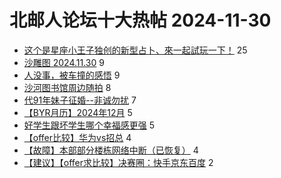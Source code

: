 # 北邮人论坛十大热帖 2024-11-30

- [这个是星座小王子独创的新型占卜、來一起試玩一下！](https://bbs.byr.cn/article/Constellations/465260) 25
- [沙雕图 2024.11.30](https://bbs.byr.cn/article/Joke/733229) 9
- [人没事，被车撞的感悟](https://bbs.byr.cn/article/Talking/6430410) 9
- [沙河图书馆周边随拍](https://bbs.byr.cn/article/Picture/3370626) 8
- [代91年妹子征婚--非诚勿扰](https://bbs.byr.cn/article/Feeling/3210494) 7
- [【BYR月历】2024年12月](https://bbs.byr.cn/article/Showcase/2430) 5
- [好学生跟坏学生哪个幸福感更强](https://bbs.byr.cn/article/Debate/16127) 5
- [【offer比较】华为vs招总](https://bbs.byr.cn/article/Job/2220912) 4
- [【故障】本部部分楼栋网络中断（已恢复）](https://bbs.byr.cn/article/BUPTNet/109052) 4
- [【建议】【offer求比较】决赛圈：快手京东百度](https://bbs.byr.cn/article/WorkLife/1222453) 2


